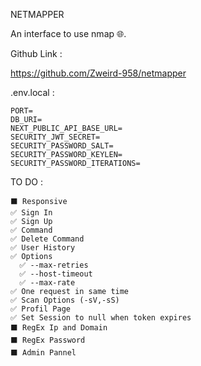 NETMAPPER

An interface to use nmap 🌐.

Github Link :

https://github.com/Zweird-958/netmapper

.env.local :

```
PORT=
DB_URI=
NEXT_PUBLIC_API_BASE_URL=
SECURITY_JWT_SECRET=
SECURITY_PASSWORD_SALT=
SECURITY_PASSWORD_KEYLEN=
SECURITY_PASSWORD_ITERATIONS=
```

TO DO :

```
⬛ Responsive
✅ Sign In
✅ Sign Up
✅ Command
✅ Delete Command
✅ User History
✅ Options
  ✅ --max-retries
  ✅ --host-timeout
  ✅ --max-rate
✅ One request in same time
✅ Scan Options (-sV,-sS)
✅ Profil Page
✅ Set Session to null when token expires
⬛ RegEx Ip and Domain
⬛ RegEx Password
⬛ Admin Pannel
```
